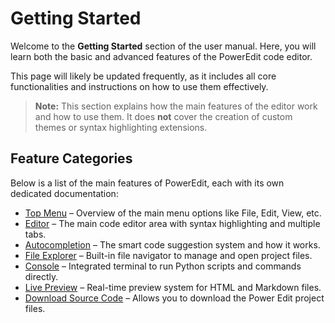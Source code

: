 # Getting Started

Welcome to the **Getting Started** section of the user manual. Here, you will learn both the basic and advanced features of the PowerEdit code editor.

This page will likely be updated frequently, as it includes all core functionalities and instructions on how to use them effectively.

> **Note:** This section explains how the main features of the editor work and how to use them. It does **not** cover the creation of custom themes or syntax highlighting extensions.

## Feature Categories

Below is a list of the main features of PowerEdit, each with its own dedicated documentation:

- [Top Menu](top-menu.md) – Overview of the main menu options like File, Edit, View, etc.
- [Editor](editor.md) – The main code editor area with syntax highlighting and multiple tabs.
- [Autocompletion](autocompletion.md) – The smart code suggestion system and how it works.
- [File Explorer](file-explorer.md) – Built-in file navigator to manage and open project files.
- [Console](console.md) – Integrated terminal to run Python scripts and commands directly.
- [Live Preview](live-preview.md) – Real-time preview system for HTML and Markdown files.
- [Download Source Code](download-source.md) – Allows you to download the Power Edit project files.


